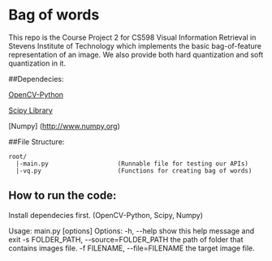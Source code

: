Bag of words
===================

This repo is the Course Project 2 for CS598 Visual Information Retrieval in Stevens Institute of Technology which implements the basic bag-of-feature representation of an image. We also provide both hard quantization and soft quantization in it. 

##Dependecies:

[OpenCV-Python](http://docs.opencv.org/trunk/doc/py_tutorials/py_setup/py_table_of_contents_setup/py_table_of_contents_setup.html#py-table-of-content-setup)

[Scipy Library](http://www.scipy.org/scipylib/index.html)

[Numpy] (http://www.numpy.org)

##File Structure:
```
root/
  |-main.py                   (Runnable file for testing our APIs)
  |-vq.py                     (Functions for creating bag of words)
```
## How to run the code:

Install dependecies first. (OpenCV-Python, Scipy, Numpy)

  Usage: main.py [options]
  Options:
    -h, --help            show this help message and exit
    -s FOLDER_PATH, --source=FOLDER_PATH
                          the path of folder that contains images file.
    -f FILENAME, --file=FILENAME
                          the target image file.
